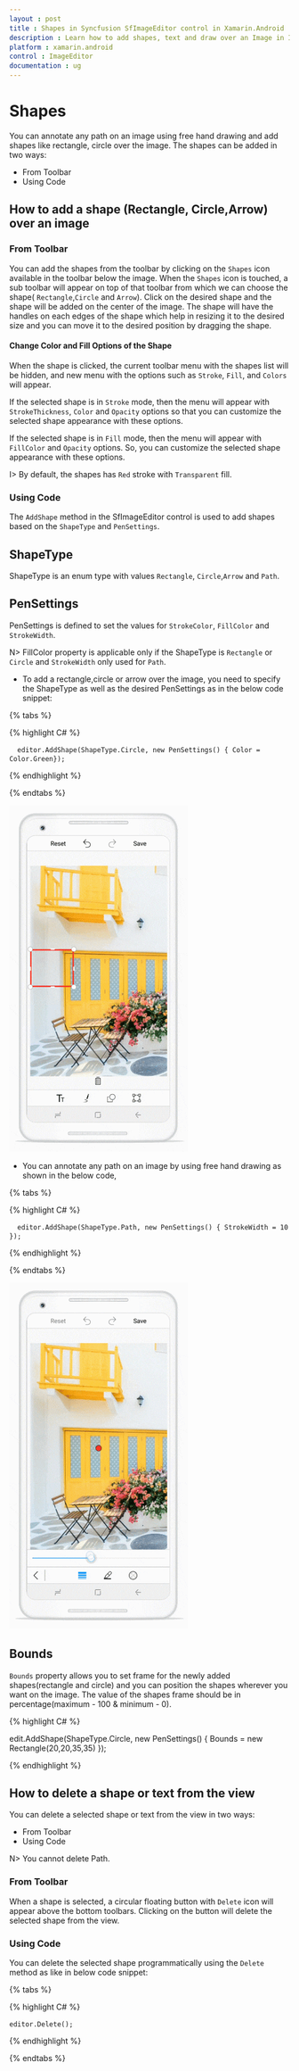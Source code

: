 ```yaml
---
layout : post
title : Shapes in Syncfusion SfImageEditor control in Xamarin.Android
description : Learn how to add shapes, text and draw over an Image in ImageEditor for Xamarin.Android
platform : xamarin.android
control : ImageEditor
documentation : ug
---
```


# Shapes

You can annotate any path on an image using free hand drawing and add shapes like rectangle, circle over the image. The shapes can be added in two ways:

* From Toolbar
* Using Code

## How to add a shape (Rectangle, Circle,Arrow) over an image

### From Toolbar

You can add the shapes from the toolbar by clicking on the `Shapes` icon available in the toolbar below the image. When the `Shapes` icon is touched, a sub toolbar will appear on top of that toolbar from which we can choose the shape( `Rectangle`,`Circle` and `Arrow`). Click on the desired shape and the shape will be added on the center of the image. The shape will have the handles on each edges of the shape which help in resizing it to the desired size and you can move it to the desired position by dragging the shape.

#### Change Color and Fill Options of the Shape

When the shape is clicked, the current toolbar menu with the shapes list will be hidden, and new menu with the options such as `Stroke`, `Fill`, and `Colors` will appear. 

If the selected shape is in `Stroke` mode, then the menu will appear with `StrokeThickness`, `Color` and `Opacity` options so that you can customize the selected shape appearance with these options. 

If the selected shape is in `Fill` mode, then the menu will appear with `FillColor` and `Opacity` options. So, you can customize the selected shape appearance with these options. 

I> By default, the shapes has `Red` stroke with `Transparent` fill.

### Using Code

The `AddShape` method in the SfImageEditor control is used to add shapes based on the `ShapeType` and `PenSettings`.

## ShapeType

ShapeType is an enum type with values `Rectangle`, `Circle`,`Arrow` and `Path`.

## PenSettings

PenSettings is defined to set the values for `StrokeColor`, `FillColor` and `StrokeWidth`.

N> FillColor property is applicable only if the ShapeType is `Rectangle` or `Circle` and `StrokeWidth` only used for `Path`.

   * To add a rectangle,circle or arrow over the image, you need to specify the ShapeType as well as the desired PenSettings as in the below code snippet:

{% tabs %}

{% highlight C# %}

      editor.AddShape(ShapeType.Circle, new PenSettings() { Color = Color.Green});

{% endhighlight %}

{% endtabs %}

  ![SfImageEditor](ImageEditor_images/Shapes.gif)

   * You can annotate any path on an image by using free hand drawing as shown in the below code,

{% tabs %}

{% highlight C# %}

      editor.AddShape(ShapeType.Path, new PenSettings() { StrokeWidth = 10 });

{% endhighlight %}

{% endtabs %}

![SfImageEditor](ImageEditor_images/path.gif)

## Bounds

`Bounds` property allows you to set frame for the newly added shapes(rectangle and circle) and you can position the shapes wherever you want on the image. The value of the shapes frame should be in percentage(maximum - 100 & minimum - 0).

{% highlight C# %}

  edit.AddShape(ShapeType.Circle, new PenSettings() { Bounds = new Rectangle(20,20,35,35) });

{% endhighlight %}

## How to delete a shape or text from the view

You can delete a selected shape or text from the view in two ways:

* From Toolbar
* Using Code

N> You cannot delete Path.

### From Toolbar

When a shape is selected, a circular floating button with `Delete` icon will appear above the bottom toolbars. Clicking on the button will delete the selected shape from the view.

### Using Code

You can delete the selected shape programmatically using the `Delete` method as like in below code snippet:


{% tabs %}

{% highlight C# %}

    editor.Delete();

{% endhighlight %}

{% endtabs %}
